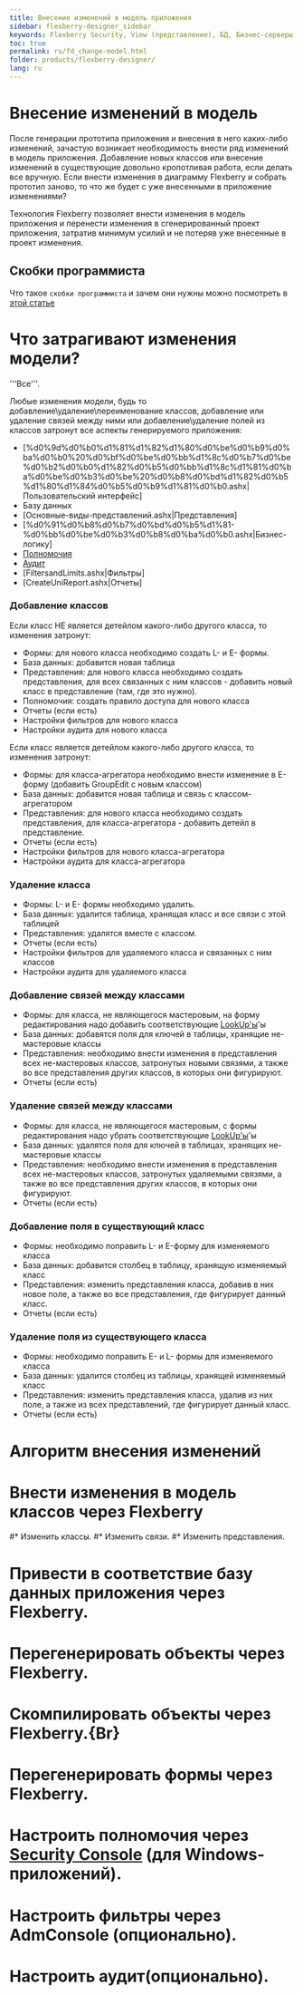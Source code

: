 ```yaml
---
title: Внесение изменений в модель приложения
sidebar: flexberry-designer_sidebar
keywords: Flexberry Security, View (представление), БД, Бизнес-серверы, Ограничения
toc: true
permalink: ru/fd_change-model.html
folder: products/flexberry-designer/
lang: ru
---
```

# Внесение изменений в модель

После генерации прототипа приложения и внесения в него каких-либо изменений, зачастую возникает необходимость внести ряд изменений в модель приложения. Добавление новых классов или внесение изменений в существующие довольно кропотливая работа, если делать все вручную. Если внести изменения в диаграмму Flexberry и собрать прототип заново, то что же будет с уже внесенными в приложение изменениями?

Технология Flexberry позволяет внести изменения в модель приложения и перенести изменения в сгенерированный проект приложения, затратив минимум усилий и не потеряв уже внесенные в проект изменения.

## Скобки программиста
Что такое `скобки программиста` и зачем они нужны можно посмотреть в [этой статье](programmer-brackets.html)

# Что затрагивают изменения модели?
'''Все'''.

Любые изменения модели, будь то добавление\удаление\переименование классов, добавление или удаление связей между ними или добавление\удаление полей из классов затронут все аспекты генерируемого приложения:

* [%d0%9d%d0%b0%d1%81%d1%82%d1%80%d0%be%d0%b9%d0%ba%d0%b0%20%d0%bf%d0%be%d0%bb%d1%8c%d0%b7%d0%be%d0%b2%d0%b0%d1%82%d0%b5%d0%bb%d1%8c%d1%81%d0%ba%d0%be%d0%b3%d0%be%20%d0%b8%d0%bd%d1%82%d0%b5%d1%80%d1%84%d0%b5%d0%b9%d1%81%d0%b0.ashx|Пользовательский интерфейс]
* Базу данных
* [Основные-виды-представлений.ashx|Представления]
* [%d0%91%d0%b8%d0%b7%d0%bd%d0%b5%d1%81-%d0%bb%d0%be%d0%b3%d0%b8%d0%ba%d0%b0.ashx|Бизнес-логику]
* [Полномочия](right-manager-module.html)
* [Аудит](audit.html)
* [FiltersandLimits.ashx|Фильтры]
* [CreateUniReport.ashx|Отчеты]



### Добавление классов
Если класс НЕ является детейлом какого-либо другого класса, то изменения затронут:
* Формы: для нового класса необходимо создать L- и E- формы.
* База данных: добавится новая таблица
* Представления: для нового класса необходимо создать представления, для всех связанных с ним классов - добавить новый класс в представление (там, где это нужно).
* Полномочия: создать правило доступа для нового класса
* Отчеты (если есть)
* Настройки фильтров для нового класса
* Настройки аудита для нового класса

Если класс является детейлом какого-либо другого класса, то изменения затронут:
* Формы: для класса-агрегатора необходимо внести изменение в E-форму (добавить GroupEdit с новым классом)
* База данных: добавится новая таблица и связь с классом-агрегатором
* Представления: для нового класса необходимо создать представления, для класса-агрегатора - добавить детейл в представление.
* Отчеты (если есть)
* Настройки фильтров для нового класса-агрегатора
* Настройки аудита для класса-агрегатора

### Удаление класса
* Формы: L- и E- формы необходимо удалить.
* База данных: удалится таблица, хранящая класс и все связи с этой таблицей
* Представления: удалятся вместе с классом.
* Отчеты (если есть)
* Настройки фильтров для удаляемого класса и связанных с ним классов
* Настройки аудита для удаляемого класса

### Добавление связей между классами
* Формы: для класса, не являющегося мастеровым, на форму редактирования надо добавить соответствующие [LookUp'ы](look-up--overview.html)'ы
* База данных: добавятся поля для ключей в таблицы, хранящие не-мастеровые классы
* Представления: необходимо внести изменения в представления всех не-мастеровых классов, затронутых новыми связями, а также во все представления других классов, в которых они фигурируют.
* Отчеты (если есть)


### Удаление связей между классами
* Формы: для класса, не являющегося мастеровым, с формы редактирования надо убрать соответствующие [LookUp'ы](look-up--overview.html)'ы
* База данных: удалятся поля для ключей в таблицах, хранящих не-мастеровые классы
* Представления: необходимо внести изменения в представления всех не-мастеровых классов, затронутых удаляемыми связями, а также во все представления других классов, в которых они фигурируют.
* Отчеты (если есть)


### Добавление поля в существующий класс
* Формы: необходимо поправить L- и E-форму для изменяемого класса
* База данных: добавится столбец в таблицу, хранящую изменяемый класс
* Представления: изменить представления класса, добавив в них новое поле, а также во все представления, где фигурирует данный класс.
* Отчеты (если есть)

### Удаление поля из существующего класса
* Формы: необходимо поправить E- и L- формы для изменяемого класса
* База данных: удалится столбец из таблицы, хранящей изменяемый класс
* Представления: изменить представления класса, удалив из них поле, а также из всех представлений, где фигурирует данный класс.
* Отчеты (если есть)

# Алгоритм внесения изменений
# Внести изменения в модель классов через Flexberry

#* Изменить классы.
#* Изменить связи.
#* Изменить представления.
# Привести в соответствие базу данных приложения через Flexberry.

# Перегенерировать объекты через Flexberry.

# Скомпилировать объекты через Flexberry.{Br}
# Перегенерировать формы через Flexberry.

# Настроить полномочия через [Security Console](security-console.html) (для Windows-приложений).
# Настроить фильтры через AdmConsole (опционально).
# Настроить аудит(опционально).

